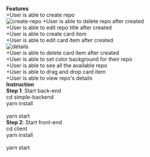 **Features** \
+User is able to create repo \
![create-repo](https://user-images.githubusercontent.com/13579633/139828492-7822c7b4-bc44-40c6-8a45-711e67422291.PNG)
+User is able to delete repo after created \
+User is able to edit repo title after created \
+User is able to create card item \
+User is able to  edit card item  after created \
![details](https://user-images.githubusercontent.com/13579633/139828886-68286496-52ea-4cda-87c0-742c6b533b22.PNG) \
+User is able to delete card item after created \
+User is able to set color background for their repo \
+User is able to see all the available repo \
+User is able to drag and drop card item \
+User is able to view repo's details \
**Instruction** \
**Step 1**: Start back-end \
cd simple-backend \
yarn install \
\
yarn start \
**Step 2**: Start front-end \
cd client \
yarn install \
\
yarn start
